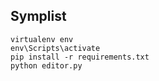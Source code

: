 ## Symplist

```
virtualenv env
env\Scripts\activate
pip install -r requirements.txt
python editor.py
```

